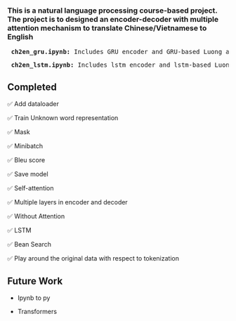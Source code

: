### This is a natural language processing course-based project. The project is to designed an encoder-decoder with multiple attention mechanism to translate Chinese/Vietnamese to English


<pre>
 <b>ch2en_gru.ipynb:</b> Includes GRU encoder and GRU-based Luong attention/no attention model for Chinese to English translation.
</pre>


<pre>
 <b>ch2en_lstm.ipynb:</b> Includes lstm encoder and lstm-based Luong attention/no attention decoder model for Chinese to English translation.
</pre>



## Completed
:white_check_mark: Add dataloader

:white_check_mark: Train Unknown word representation

:white_check_mark: Mask

:white_check_mark: Minibatch

:white_check_mark: Bleu score

:white_check_mark: Save model

:white_check_mark: Self-attention

:white_check_mark: Multiple layers in encoder and decoder

:white_check_mark: Without Attention

:white_check_mark: LSTM

:white_check_mark: Bean Search

:white_check_mark: Play around the original data with respect to tokenization


## Future Work
* Ipynb to py

* Transformers


